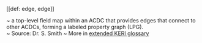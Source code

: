 [[def: edge, edge]]

~ a top-level field map within an ACDC that provides edges that connect to other ACDCs, forming a labeled property graph (LPG).  
~ Source: Dr. S. Smith
~ More in <a href="https://weboftrust.github.io/WOT-terms/docs/glossary/edge">extended KERI glossary</a>
